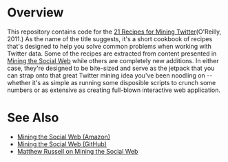 # Overview

This repository contains code for the [21 Recipes for Mining Twitter](http://oreilly.com/catalog/0636920018261)(O'Reilly, 2011.) As the name of the title suggests, it's a short cookbook of recipes that's designed to help you solve common problems when working with Twitter data. Some of the recipes are extracted from content presented in [Mining the Social Web](http://amzn.to/d1Ci8A) while others are completely new additions. In either case, they're designed to be bite-sized and serve as the jetpack that you can strap onto that great Twitter mining idea you've been noodling on -- whether it's as simple as running some disposible scripts to crunch some numbers or as extensive as creating full-blown interactive web application.

# See Also

- [Mining the Social Web (Amazon)](http://amzn.to/d1Ci8A)
- [Mining the Social Web (GitHub)](http://bit.ly/biais2)
- [Matthew Russell on Mining the Social Web](http://oreil.ly/gqmouW)
